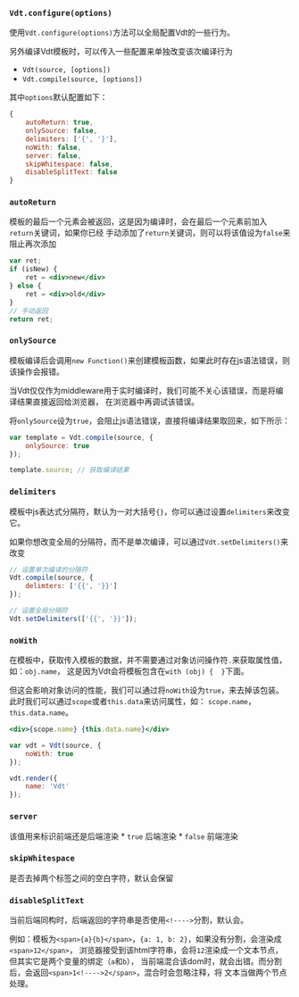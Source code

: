 ### `Vdt.configure(options)`

使用`Vdt.configure(options)`方法可以全局配置Vdt的一些行为。

另外编译Vdt模板时，可以传入一些配置来单独改变该次编译行为

* `Vdt(source, [options])`
* `Vdt.compile(source, [options])`

其中`options`默认配置如下：

```js
{
    autoReturn: true,
    onlySource: false,
    delimiters: ['{', '}'],
    noWith: false,
    server: false,
    skipWhitespace: false,
    disableSplitText: false
}
```

### `autoReturn`

模板的最后一个元素会被返回，这是因为编译时，会在最后一个元素前加入`return`关键词，如果你已经
手动添加了`return`关键词，则可以将该值设为`false`来阻止再次添加

```jsx
var ret;
if (isNew) {
    ret = <div>new</div>
} else {
    ret = <div>old</div>
}
// 手动返回
return ret;
```

### `onlySource`

模板编译后会调用`new Function()`来创建模板函数，如果此时存在js语法错误，则该操作会报错。

当Vdt仅仅作为middleware用于实时编译时，我们可能不关心该错误，而是将编译结果直接返回给浏览器，
在浏览器中再调试该错误。

将`onlySource`设为`true`，会阻止js语法错误，直接将编译结果取回来，如下所示：

```js
var template = Vdt.compile(source, {
    onlySource: true
});

template.source; // 获取编译结果
```

### `delimiters`

模板中js表达式分隔符，默认为一对大括号`{}`，你可以通过设置`delimiters`来改变它。

如果你想改变全局的分隔符，而不是单次编译，可以通过`Vdt.setDelimiters()`来改变

```js
// 设置单次编译的分隔符
Vdt.compile(source, {
    delimters: ['{{', '}}']
});

// 设置全局分隔符
Vdt.setDelimiters(['{{', '}}']);
```

### `noWith`

在模板中，获取传入模板的数据，并不需要通过对象访问操作符`.`来获取属性值，如：`obj.name`，
这是因为Vdt会将模板包含在`with (obj) {  }`下面。

但这会影响对象访问的性能，我们可以通过将`noWith`设为`true`，来去掉该包装。
此时我们可以通过`scope`或者`this.data`来访问属性，如：
`scope.name`，`this.data.name`。

```jsx
<div>{scope.name} {this.data.name}</div>
```

```js
var vdt = Vdt(source, {
    noWith: true
});

vdt.render({
    name: 'Vdt'
});
```

### `server`

该值用来标识前端还是后端渲染
    * `true` 后端渲染
    * `false` 前端渲染

### `skipWhitespace`

是否去掉两个标签之间的空白字符，默认会保留

### `disableSplitText`

当前后端同构时，后端返回的字符串是否使用`<!---->`分割，默认会。

例如：模板为`<span>{a}{b}</span>`，`{a: 1, b: 2}`，如果没有分割，会渲染成`<span>12</span>`，
浏览器接受到该html字符串，会将`12`渲染成一个文本节点，但其实它是两个变量的绑定（`a`和`b`），
当前端混合该dom时，就会出错。而分割后，会返回`<span>1<!---->2</span>`，混合时会忽略注释，将
文本当做两个节点处理。
